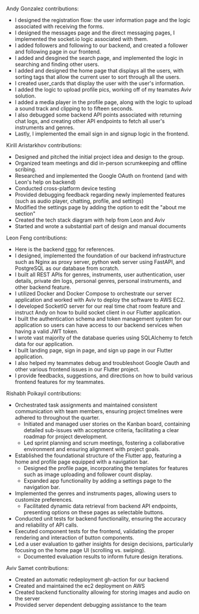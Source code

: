 Andy Gonzalez contributions:
- I designed the registration flow: the user information page and the logic associated with receiving the forms.
- I designed the messages page and the direct messaging pages, I implemented the socket.io logic associated with them.
- I added followers and following to our backend, and created a follower and following page in our frontend.
- I added and desgined the search page, and implemented the logic in searching and finding other users.
- I added and designed the home page that displays all the users, with sorting tags that allow the current user to sort through all the users.
- I created user_cards that display the user with the user's information.
- I added the logic to upload profile pics, working off of my teamates Aviv solution.
- I added a media player in the profile page, along with the logic to upload a sound track and clipping to to fifteen seconds.
- I also debugged some backend API points associated with returning chat logs, and creating other API endpoints to fetch all user's instruments and genres.
- Lastly, I implemented the email sign in and signup logic in the frontend.

Kirill Aristarkhov contributions:
- Designed and pitched the initial project idea and design to the group.
- Organized team meetings and did in-person scrumkeeping and offline scribing.
- Researched and implemented the Google OAuth on frontend (and with Leon's help on backend)
- Conducted cross-platform device testing
- Provided debugging feedback regarding newly implemented features (such as audio player, chatting, profile, and settings)
- Modified the settings page by adding the option to edit the "about me section"
- Created the tech stack diagram with help from Leon and Aviv
- Started and wrote a substantial part of design and manual documents

Leon Feng contributions:
- Here is the backend [repo](https://github.com/LeonFeng0325/piperoni-identity-service) for references.
- I designed, implemented the foundation of our backend infrastructure such as Nginx as proxy server, python web server using FastAPI, and PostgreSQL as our database from scratch.
- I built all REST APIs for genres, instruments, user authentication, user details, private dm logs, personal genres, personal instruments, and other backend feature.
- I utilized Docker and Docker Compose to orchestrate our server application and worked with Aviv to deploy the software to AWS EC2.
- I developed SocketIO server for our real time chat room feature and instruct Andy on how to build socket client in our Flutter application.
- I built the authentication schema and token management system for our application so users can have access to our backend services when having a valid JWT token.
- I wrote vast majority of the database queries using SQLAlchemy to fetch data for our application.
- I built landing page, sign in page, and sign up page in our Flutter application.
- I also helped my teammates debug and troubleshoot Google Oauth and other various frontend issues in our Flutter project.
- I provide feedbacks, suggestions, and directions on how to build various frontend features for my teammates.

Rishabh Poikayil contributions:
- Orchestrated task assignments and maintained consistent communication with team members, ensuring project timelines were adhered to throughout the quarter.
  - Initiated and managed user stories on the Kanban board, containing detailed sub-issues with acceptance criteria, facilitating a clear roadmap for project development.
  - Led sprint planning and scrum meetings, fostering a collaborative environment and ensuring alignment with project goals.
- Established the foundational structure of the Flutter app, featuring a home and profile page equipped with a navigation bar.
  - Designed the profile page, incorporating the templates for features such as image uploading and follower count display.
  - Expanded app functionality by adding a settings page to the navigation bar.
- Implemented the genres and instruments pages, allowing users to customize preferences.
  - Facilitated dynamic data retrieval from backend API endpoints, presenting options on these pages as selectable buttons.
- Conducted unit tests for backend functionality, ensuring the accuracy and reliability of API calls.
- Executed component tests for the frontend, validating the proper rendering and interaction of button components.
- Led a user evaluation to gather insights for design decisions, particularly focusing on the home page UI (scrolling vs. swiping).
  - Documented evaluation results to inform future design iterations.

Aviv Samet contributions:
- Created an automatic redeployment gh-action for our backend
- Created and maintained the ec2 deployment on AWS
- Created backend functionality allowing for storing images and audio on the server
- Provided server dependent debugging assistance to the team
